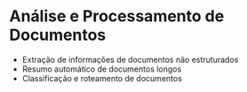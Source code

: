 # Análise e Processamento de Documentos

- Extração de informações de documentos não estruturados
- Resumo automático de documentos longos
- Classificação e roteamento de documentos